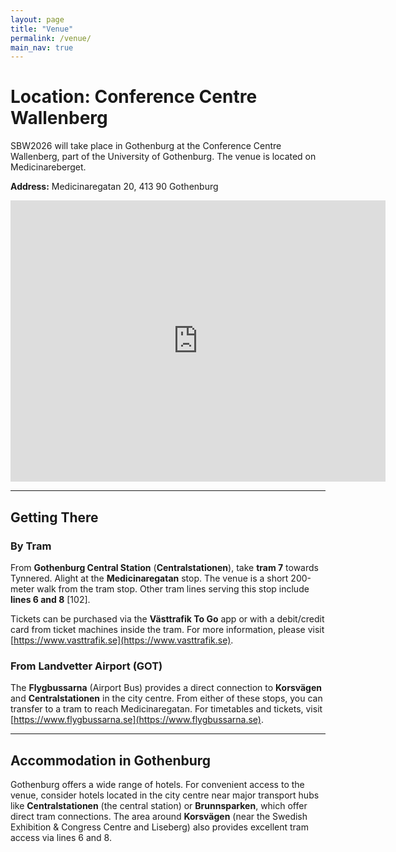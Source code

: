 ```yaml
---
layout: page
title: "Venue"
permalink: /venue/
main_nav: true
---
```


# Location: Conference Centre Wallenberg

SBW2026 will take place in Gothenburg at the Conference Centre Wallenberg, part of the University of Gothenburg. The venue is located on Medicinareberget.

**Address:** Medicinaregatan 20, 413 90 Gothenburg

<iframe src="https://www.google.com/maps/embed?pb=!1m18!1m12!1m3!1d2132.684945734866!2d11.957533076030458!3d57.68783217386138!2m3!1f0!2f0!3f0!3m2!1i1024!2i768!4f13.1!3m3!1m2!1s0x464ff313c630b7af%3A0x861010a67293672b!2sWallenberg%20Conference%20Center!5e0!3m2!1sen!2sse!4v1759494682175!5m2!1sen!2sse" width="600" height="450" style="border:0;" allowfullscreen="" loading="lazy" referrerpolicy="no-referrer-when-downgrade"></iframe>

<hr>

## Getting There

### By Tram

From **Gothenburg Central Station** (**Centralstationen**), take **tram 7** towards Tynnered. Alight at the **Medicinaregatan** stop. The venue is a short 200-meter walk from the tram stop. Other tram lines serving this stop include **lines 6 and 8** [102].

Tickets can be purchased via the **Västtrafik To Go** app or with a debit/credit card from ticket machines inside the tram. For more information, please visit [https://www.vasttrafik.se](https://www.vasttrafik.se).

### From Landvetter Airport (GOT)

The **Flygbussarna** (Airport Bus) provides a direct connection to **Korsvägen** and **Centralstationen** in the city centre. From either of these stops, you can transfer to a tram to reach Medicinaregatan. For timetables and tickets, visit [https://www.flygbussarna.se](https://www.flygbussarna.se).

<hr>

## Accommodation in Gothenburg

Gothenburg offers a wide range of hotels. For convenient access to the venue, consider hotels located in the city centre near major transport hubs like **Centralstationen** (the central station) or **Brunnsparken**, which offer direct tram connections. The area around **Korsvägen** (near the Swedish Exhibition & Congress Centre and Liseberg) also provides excellent tram access via lines 6 and 8.